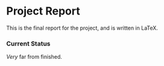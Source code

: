 # Project Report

This is the final report for the project, and is written in LaTeX.

### Current Status

*Very* far from finished.
